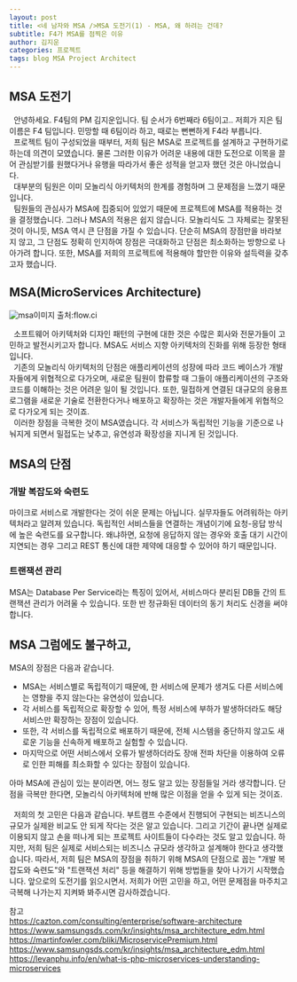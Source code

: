 ```yaml
---
layout: post
title: <네 남자와 MSA />MSA 도전기(1) - MSA, 왜 하려는 건데?
subtitle: F4가 MSA를 점찍은 이유
author: 김지운
categories: 프로젝트
tags: blog MSA Project Architect
---
```


## MSA 도전기

&nbsp;&nbsp;안녕하세요. F4팀의 PM 김지운입니다. 팀 순서가 6번째라 6팀이고.. 저희가 지은 팀 이름은 F4 팀입니다. 민망할 때 6팀이라 하고, 때로는 뻔뻔하게 F4라 부릅니다.
<br>
&nbsp;&nbsp;프로젝트 팀이 구성되었을 때부터, 저희 팀은 MSA로 프로젝트를 설계하고 구현하기로 하는데 의견이 모였습니다. 물론 그러한 이유가 어려운 내용에 대한 도전으로 이목을 끌어 관심받기를 원했다거나 유행을 따라가서 좋은 성적을 얻고자 했던 것은 아니었습니다.
<br>
&nbsp;&nbsp;대부분의 팀원은 이미 모놀리식 아키텍처의 한계를 경험하며 그 문제점을 느꼈기 때문입니다.
<br>
&nbsp;&nbsp;팀원들의 관심사가 MSA에 집중되어 있었기 때문에 프로젝트에 MSA를 적용하는 것을 결정했습니다. 그러나 MSA의 적용은 쉽지 않습니다. 모놀리식도 그 자체로는 잘못된 것이 아니듯, MSA 역시 큰 단점을 가질 수 있습니다. 단순히 MSA의 장점만을 바라보지 않고, 그 단점도 정확히 인지하여 장점은 극대화하고 단점은 최소화하는 방향으로 나아가려 합니다. 또한, MSA를 저희의 프로젝트에 적용해야 할만한 이유와 설득력을 갖추고자 했습니다.

## MSA(MicroServices Architecture)

![msa](https://github.com/Jimoou/Coding-Test/assets/109801772/b1480687-38d8-491e-aeaa-c032b459638c)이미지 출처:flow.ci

&nbsp;&nbsp;소프트웨어 아키텍처와 디자인 패턴의 구현에 대한 것은 수많은 회사와 전문가들이 고민하고 발전시키고자 합니다. MSA도 서비스 지향 아키텍처의 진화를 위해 등장한 형태입니다.
<br>
&nbsp;&nbsp;기존의 모놀리식 아키텍처의 단점은 애플리케이션의 성장에 따라 코드 베이스가 개발자들에게 위협적으로 다가오며, 새로운 팀원이 합류할 때 그들이 애플리케이션의 구조와 코드를 이해하는 것은 어려운 일이 될 것입니다. 또한, 밀접하게 연결된 대규모의 응용프로그램을 새로운 기술로 전환한다거나 배포하고 확장하는 것은 개발자들에게 위협적으로 다가오게 되는 것이죠.
<br>
&nbsp;&nbsp;이러한 장점을 극복한 것이 MSA였습니다. 각 서비스가 독립적인 기능을 기준으로 나눠지게 되면서 밀접도는 낮추고, 유연성과 확장성을 지니게 된 것입니다.

## MSA의 단점

### 개발 복잡도와 숙련도

마이크로 서비스로 개발한다는 것이 쉬운 문제는 아닙니다. 실무자들도 어려워하는 아키텍처라고 알려져 있습니다. 독립적인 서비스들을 연결하는 개념이기에 요청-응답 방식에 높은 숙련도를 요구합니다. 왜냐하면, 요청에 응답하지 않는 경우와 호출 대기 시간이 지연되는 경우 그리고 REST 통신에 대한 제약에 대응할 수 있어야 하기 때문입니다.

### 트랜잭션 관리

MSA는 Database Per Service라는 특징이 있어서, 서비스마다 분리된 DB들 간의 트랜잭션 관리가 어려울 수 있습니다. 또한 반 정규화된 데이터의 동기 처리도 신경을 써야 합니다.

## MSA 그럼에도 불구하고,

MSA의 장점은 다음과 같습니다.

- MSA는 서비스별로 독립적이기 때문에, 한 서비스에 문제가 생겨도 다른 서비스에는 영향을 주지 않는다는 유연성이 있습니다.
- 각 서비스를 독립적으로 확장할 수 있어, 특정 서비스에 부하가 발생하더라도 해당 서비스만 확장하는 장점이 있습니다.
- 또한, 각 서비스를 독립적으로 배포하기 때문에, 전체 시스템을 중단하지 않고도 새로운 기능을 신속하게 배포하고 실험할 수 있습니다.
- 마지막으로 어떤 서비스에서 오류가 발생하더라도 장애 전파 차단을 이용하여 오류로 인한 피해를 최소화할 수 있다는 장점이 있습니다.

아마 MSA에 관심이 있는 분이라면, 어느 정도 알고 있는 장점들일 거라 생각합니다. 단점을 극복만 한다면, 모놀리식 아키텍처에 반해 많은 이점을 얻을 수 있게 되는 것이죠.  
<br>
&nbsp;&nbsp;저희의 첫 고민은 다음과 같습니다. 부트캠프 수준에서 진행되어 구현되는 비즈니스의 규모가 실제완 비교도 안 되게 작다는 것은 알고 있습니다. 그리고 기간이 끝나면 실제로 이용되지 않고 손을 떠나게 되는 프로젝트 사이트들이 다수라는 것도 알고 있습니다. 하지만, 저희 팀은 실제로 서비스되는 비즈니스 규모라 생각하고 설계해야 한다고 생각했습니다.
따라서, 저희 팀은 MSA의 장점을 취하기 위해 MSA의 단점으로 꼽는 "개발 복잡도와 숙련도"와 "트랜잭션 처리" 등을 해결하기 위해 방법들을 찾아 나가기 시작했습니다. 앞으로의 도전기를 읽으시면서. 저희가 어떤 고민을 하고, 어떤 문제점을 마주치고 극복해 나가는지 지켜봐 봐주시면 감사하겠습니다.
<br>

참고  
<a href="https://cazton.com/consulting/enterprise/software-architecture" alt="">https://cazton.com/consulting/enterprise/software-architecture</a>
<a href="https://www.samsungsds.com/kr/insights/msa_architecture_edm.html" alt="">https://www.samsungsds.com/kr/insights/msa_architecture_edm.html</a>
<a href="https://martinfowler.com/bliki/MicroservicePremium.html" alt="">https://martinfowler.com/bliki/MicroservicePremium.html</a>
<a href="https://www.samsungsds.com/kr/insights/msa_architecture_edm.html" alt="">https://www.samsungsds.com/kr/insights/msa_architecture_edm.html</a>
<a herf="https://levanphu.info/en/what-is-php-microservices-understanding-microservices" alt="">https://levanphu.info/en/what-is-php-microservices-understanding-microservices</a>
